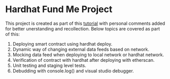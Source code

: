 # Hardhat Fund Me Project

This project is created as part of this [tutorial](https://www.youtube.com/watch?v=gyMwXuJrbJQ&t=37266s) with personal comments added for better unerstanding and recollection. Below topics are covered as part of this: 

1. Deploying smart contract using hardhat deploy. 
2. Dynamic way of changing external data feeds based on network. 
3. Mocking data feed when deploying to local network or hardhat network. 
4. Verification of contract with hardhat after deploying with etherscan. 
5. Unit testing and staging level tests.  
6. Debudding with console.log() and visual studio debugger.
```
